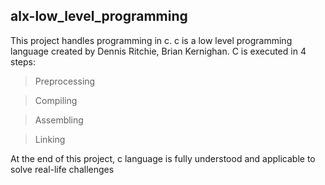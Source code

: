 ## alx-low_level_programming

This project handles programming in c. c is a low level programming language created by Dennis Ritchie, Brian Kernighan.
C is executed in 4 steps:
> Preprocessing

> Compiling

> Assembling

>Linking

At the end of this project, c language is fully understood and applicable to solve real-life challenges
